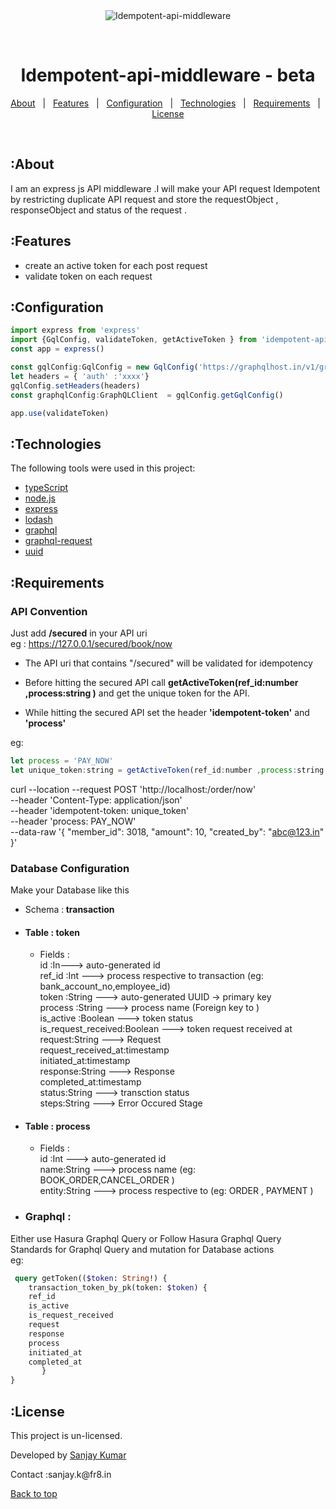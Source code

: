 <div align="center" id="top"> 
  <img src="https://www.fr8.in/images/logo.png" alt="Idempotent-api-middleware" />

  &#xa0;

</div>

<h1 align="center">Idempotent-api-middleware - beta</h1>

<p align="center">
  <a href="#about">About</a> &#xa0; | &#xa0; 
  <a href="#features">Features</a> &#xa0; | &#xa0;
  <a href="#configuration">Configuration</a> &#xa0; | &#xa0;
  <a href="#technologies">Technologies</a> &#xa0; | &#xa0;
  <a href="#requirements">Requirements</a> &#xa0; | &#xa0;
  <a href="#license">License</a>
</p>

<br>

## :About ##

I am an express js API middleware .I will make your API request Idempotent by restricting duplicate API request and store the requestObject , responseObject and status of the request .

## :Features ##
* create an active token for each post request
* validate token on each request 

## :Configuration ##

```js
import express from 'express'
import {GqlConfig, validateToken, getActiveToken } from 'idempotent-api-middleware'
const app = express()

const gqlConfig:GqlConfig = new GqlConfig('https://graphqlhost.in/v1/graphql')
let headers = { 'auth' :'xxxx'}
gqlConfig.setHeaders(headers)
const graphqlConfig:GraphQLClient  = gqlConfig.getGqlConfig()

app.use(validateToken)
```

## :Technologies ##

The following tools were used in this project:
- [typeScript](https://www.typescriptlang.org/)
- [node.js](https://nodejs.org/en/)
- [express](https://expressjs.com/)
- [lodash](https://lodash.com/)
- [graphql](https://graphql.org/graphql-js/)
- [graphql-request](https://www.npmjs.com/package/graphql-request)
- [uuid](https://www.npmjs.com/package/uuid)



## :Requirements ##

### API Convention
Just add <b>/secured</b> in your API uri \
eg : https://127.0.0.1/secured/book/now

- The API uri that contains "/secured" will be validated for idempotency

- Before hitting the secured API call **getActiveToken(ref_id:number ,process:string )** and get the unique token for the API.

- While hitting the secured API set the header **'idempotent-token'** and **'process'**

eg:
```js
let process = 'PAY_NOW'
let unique_token:string = getActiveToken(ref_id:number ,process:string )
```
curl --location --request POST 'http://localhost:/order/now' \
--header 'Content-Type: application/json' \
--header 'idempotent-token: unique_token' \
--header 'process: PAY_NOW' \
--data-raw '{
    "member_id": 3018,
    "amount": 10,
    "created_by": "abc@123.in"
}' 

### Database Configuration
Make your Database like this 
* Schema :<b>  transaction</b>
 * #### Table  :  <b>token</b>
   * Fields : \
    id :In---> auto-generated id\
    ref_id :Int                 ---> process respective to transaction (eg: bank_account_no,employee_id)\
    token :String               ---> auto-generated UUID -> primary key\
    process :String             ---> process name (Foreign key to )\
    is_active :Boolean          ---> token status\
    is_request_received:Boolean ---> token request received at\
    request:String              ---> Request\
    request_received_at:timestamp\
    initiated_at:timestamp\
    response:String             ---> Response\
    completed_at:timestamp\
    status:String               ---> transction status\
    steps:String                ---> Error Occured Stage

 * #### Table  :  <b>process</b>
   * Fields :\
    id :Int                     ---> auto-generated id\
    name:String                 ---> process name (eg: BOOK_ORDER,CANCEL_ORDER )\
    entity:String               ---> process respective to (eg: ORDER , PAYMENT )
    
* ### Graphql  :
 Either use Hasura Graphql Query  or Follow Hasura Graphql Query Standards for Graphql Query and mutation for Database actions \
  eg:
```graphql
 query getToken(($token: String!) {
    transaction_token_by_pk(token: $token) {
    ref_id
    is_active
    is_request_received
    request
    response
    process
    initiated_at
    completed_at
       }
}
 ```
## :License ##

This project is  un-licensed.


Developed by <a href="https://github.com/jsanjeykumar" target="_blank">Sanjay Kumar</a> 
<p>Contact :sanjay.k@fr8.in&#xa0;</p>

<a href="#top">Back to top</a>
